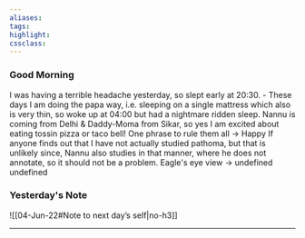 ```yaml
---
aliases:  
tags:
highlight:  
cssclass:
---
```

### Good Morning
I was having a terrible headache yesterday, so slept early at 20:30.
    - These days I am doing the papa way, i.e. sleeping on a single mattress which also is very thin, so woke up at 04:00 but had a nightmare ridden sleep.
Nannu is coming from Delhi & Daddy-Moma from Sikar, so yes I am excited about eating tossin pizza or taco bell!
One phrase to rule them all → Happy
If anyone finds out that I have not actually studied pathoma, but that is unlikely since, Nannu also studies in that manner, where he does not annotate, so it should not be a problem. 
Eagle's eye view → undefined
undefined

### Yesterday's Note
 ![[04-Jun-22#Note to next day’s self|no-h3]]

--- 

